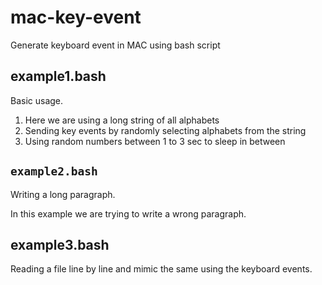 # mac-key-event
Generate keyboard event in MAC using bash script

## example1.bash
Basic usage.
1. Here we are using a long string of all alphabets
2. Sending key events by randomly selecting alphabets from the string
3. Using random numbers between 1 to 3 sec to sleep in between

## `example2.bash`
Writing a long paragraph.

In this example we are trying to write a wrong paragraph.

## example3.bash
Reading a file line by line and mimic the same using the keyboard events.